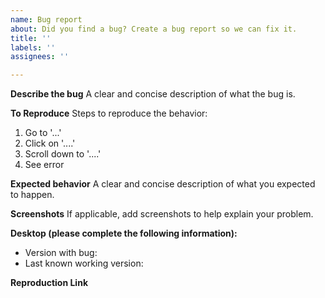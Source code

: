 ```yaml
---
name: Bug report
about: Did you find a bug? Create a bug report so we can fix it.
title: ''
labels: ''
assignees: ''

---
```


**Describe the bug**
A clear and concise description of what the bug is.

**To Reproduce**
Steps to reproduce the behavior:
1. Go to '...'
2. Click on '....'
3. Scroll down to '....'
4. See error

**Expected behavior**
A clear and concise description of what you expected to happen.

**Screenshots**
If applicable, add screenshots to help explain your problem.

**Desktop (please complete the following information):**
 - Version with bug:
 - Last known working version:

**Reproduction Link**
<!-- REQUIRED - Please upload or provide a link to a reproduction case. If no reproduction sample is included, this issue may be closed or ignored until a sample has been provided -->
